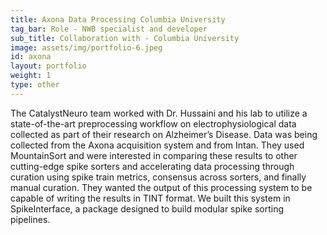 ```yaml
---
title: Axona Data Processing Columbia University
tag_bar: Role - NWB specialist and developer
sub_title: Collaboration with - Columbia University
image: assets/img/portfolio-6.jpeg
id: axona
layout: portfolio
weight: 1
type: other
---
```

The CatalystNeuro team worked with Dr. Hussaini and his lab to utilize a state-of-the-art preprocessing workflow on electrophysiological data collected as part of their research on Alzheimer’s Disease. Data was being collected from the Axona acquisition system and from Intan. They used MountainSort and were interested in comparing these results to other cutting-edge spike sorters and accelerating data processing through curation using spike train metrics, consensus across sorters, and finally manual curation. They wanted the output of this processing system to be capable of writing the results in TINT format. We built this system in SpikeInterface, a package designed to build modular spike sorting pipelines.
